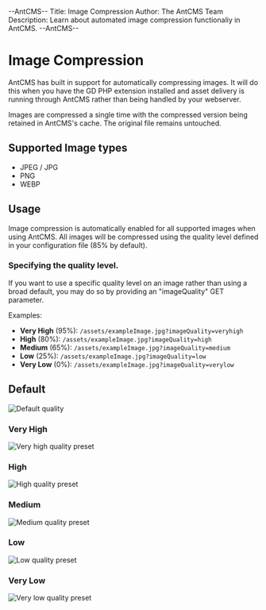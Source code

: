 --AntCMS--
Title: Image Compression
Author: The AntCMS Team
Description: Learn about automated image compression functionaliy in AntCMS.
--AntCMS--


# Image Compression

AntCMS has built in support for automatically compressing images.
It will do this when you have the GD PHP extension installed and asset delivery is running through AntCMS rather than being handled by your webserver.

Images are compressed a single time with the compressed version being retained in AntCMS's cache. The original file remains untouched.

## Supported Image types

 - JPEG / JPG
 - PNG
 - WEBP

## Usage

Image compression is automatically enabled for all supported images when using AntCMS.
All images will be compressed using the quality level defined in your configuration file (85% by default).

### Specifying the quality level.

If you want to use a specific quality level on an image rather than using a broad default, you may do so by providing an "imageQuality" GET parameter.

Examples:

- **Very High** (95%): `/assets/exampleImage.jpg?imageQuality=veryhigh`
- **High** (80%): `/assets/exampleImage.jpg?imageQuality=high`
- **Medium** (65%): `/assets/exampleImage.jpg?imageQuality=medium`
- **Low** (25%): `/assets/exampleImage.jpg?imageQuality=low`
- **Very Low** (0%): `/assets/exampleImage.jpg?imageQuality=verylow`


## Default
![Default quality](/assets/exampleImage.jpg)

### Very High

![Very high quality preset](/assets/exampleImage.jpg?imageQuality=veryhigh)

### High

![High quality preset](/assets/exampleImage.jpg?imageQuality=high)

### Medium

![Medium quality preset](/assets/exampleImage.jpg?imageQuality=low)

### Low

![Low quality preset](/assets/exampleImage.jpg?imageQuality=verylow)

### Very Low

![Very low quality preset](/assets/exampleImage.jpg?imageQuality=verylow)

